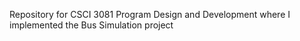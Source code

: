 Repository for CSCI 3081 Program Design and Development where I implemented the Bus Simulation project
